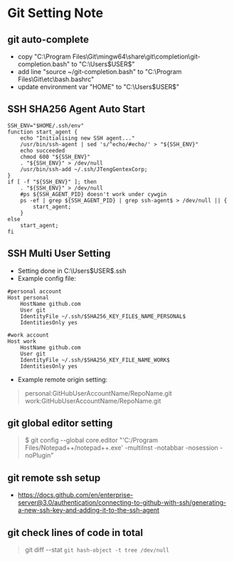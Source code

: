 # Git Setting Note

## git auto-complete
- copy "C:\Program Files\Git\mingw64\share\git\completion\git-completion.bash" to "C:\Users\$USER$\"
- add line "source ~/git-completion.bash" to "C:\Program Files\Git\etc\bash.bashrc"
- update environment var "HOME" to "C:\Users\$USER$\"


## SSH SHA256 Agent Auto Start
```
SSH_ENV="$HOME/.ssh/env"
function start_agent {
    echo "Initialising new SSH agent..."
    /usr/bin/ssh-agent | sed 's/^echo/#echo/' > "${SSH_ENV}"
    echo succeeded
    chmod 600 "${SSH_ENV}"
    . "${SSH_ENV}" > /dev/null
	/usr/bin/ssh-add ~/.ssh/JTengGentexCorp;
}
if [ -f "${SSH_ENV}" ]; then
    . "${SSH_ENV}" > /dev/null
    #ps ${SSH_AGENT_PID} doesn't work under cywgin
    ps -ef | grep ${SSH_AGENT_PID} | grep ssh-agent$ > /dev/null || {
        start_agent;
    }
else
    start_agent;
fi
```

## SSH Multi User Setting
- Setting done in C:\Users\$USER$\.ssh
- Example config file:
```
#personal account
Host personal
	HostName github.com
	User git
	IdentityFile ~/.ssh/$SHA256_KEY_FILE$_NAME_PERSONAL$
	IdentitiesOnly yes

#work account
Host work
	HostName github.com
	User git
	IdentityFile ~/.ssh/$SHA256_KEY_FILE_NAME_WORK$
	IdentitiesOnly yes
```
- Example remote origin setting:
> personal:GitHubUserAccountName/RepoName.git
> work:GitHubUserAccountName/RepoName.git



## git global editor setting
> $ git config --global core.editor "'C:/Program Files/Notepad++/notepad++.exe' -multiInst -notabbar -nosession -noPlugin"


## git remote ssh setup
- https://docs.github.com/en/enterprise-server@3.0/authentication/connecting-to-github-with-ssh/generating-a-new-ssh-key-and-adding-it-to-the-ssh-agent

## git check lines of code in total
> git diff --stat `git hash-object -t tree /dev/null`


